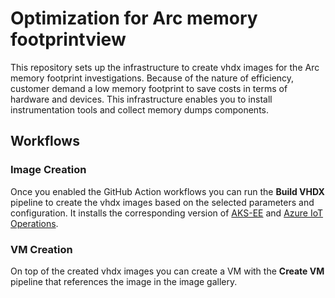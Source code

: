 # Optimization for Arc memory footprintview

This repository sets up the infrastructure to create vhdx images for the Arc memory footprint investigations.
Because of the nature of efficiency, customer demand a low memory footprint to save costs in terms of hardware and devices.
This infrastructure enables you to install instrumentation tools and collect memory dumps components.

## Workflows

### Image Creation

Once you enabled the GitHub Action workflows you can run the **Build VHDX** pipeline to create the vhdx images based on the selected parameters and configuration.
It installs the corresponding version of [AKS-EE](https://learn.microsoft.com/en-us/azure/aks/hybrid/aks-edge-overview) and [Azure IoT Operations](https://learn.microsoft.com/en-us/azure/iot-operations/).

### VM Creation

On top of the created vhdx images you can create a VM with the **Create VM** pipeline that references the image in the image gallery.
